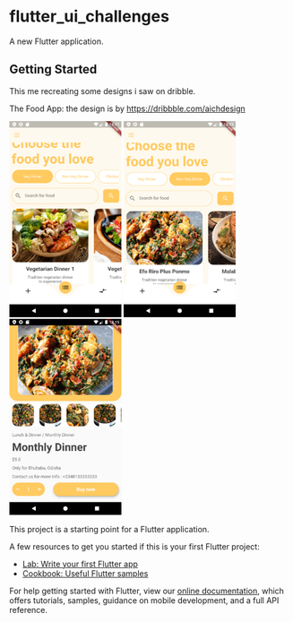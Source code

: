 # flutter_ui_challenges

A new Flutter application.

## Getting Started

This  me recreating some designs i saw on dribble.

The Food App: the design is by https://dribbble.com/aichdesign

<img src ="screenshots/foodapp1.png" width = "200" height = "350">  <img src ="screenshots/foodapp2.png" width = "200" height = "350">  <img src ="screenshots/foodapp3.png" width = "200" height = "350">



This project is a starting point for a Flutter application.

A few resources to get you started if this is your first Flutter project:

- [Lab: Write your first Flutter app](https://flutter.dev/docs/get-started/codelab)
- [Cookbook: Useful Flutter samples](https://flutter.dev/docs/cookbook)

For help getting started with Flutter, view our
[online documentation](https://flutter.dev/docs), which offers tutorials,
samples, guidance on mobile development, and a full API reference.
